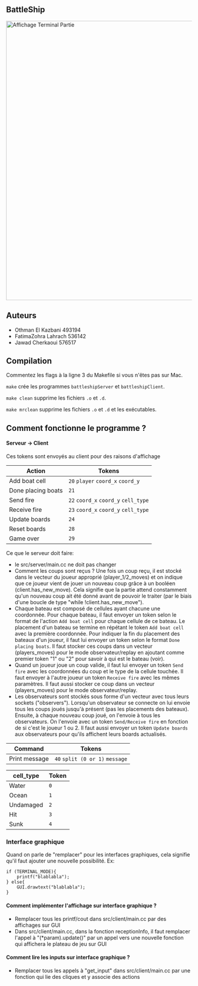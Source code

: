 ## BattleShip

<img width="756" alt="Affichage Terminal Partie" src="https://github.com/user-attachments/assets/d02a4a5f-979b-40e6-b431-d4920b8d0c8e" />


## Auteurs

- Othman El Kazbani 493194
- FatimaZohra Lahrach 536142
- Jawad Cherkaoui 576517

## Compilation
Commentez les flags à la ligne 3 du Makefile si vous n'êtes pas sur Mac.

```make``` crée les programmes ```battleshipServer``` et ```battleshipClient```.

```make clean``` supprime les fichiers ```.o``` et ```.d```.

```make mrclean``` supprime les fichiers ```.o``` et ```.d``` et les exécutables.


## Comment fonctionne le programme ?

#### Serveur -> Client

Ces tokens sont envoyés au client pour des raisons d'affichage

| Action             | Tokens                                        |
| ------------------ | --------------------------------------------- |
| Add boat cell      | `20` `player` `coord_x`  `coord_y`    |
| Done placing boats | `21`                                        |
| Send fire          | `22` `coord_x`  `coord_y` `cell_type` |
| Receive fire       | `23` `coord_x`  `coord_y` `cell_type` |
| Update boards      | `24`                                        |
| Reset boards       | `28`                                            |
| Game over          | `29`                                        |

Ce que le serveur doit faire:

- le src/server/main.cc ne doit pas changer
- Comment les coups sont reçus ?
  Une fois un coup reçu, il est stocké dans le vecteur du joueur approprié (player_1/2_moves) et on indique que ce joueur vient de jouer un nouveau coup grâce à un booléen (client.has_new_move). Cela signifie que la partie attend constamment qu'un nouveau coup ait été donné avant de pouvoir le traiter (par le biais d'une boucle de type "while !client.has_new_move").
- Chaque bateau est composé de cellules ayant chacune une coordonnée. Pour chaque bateau,
  il faut envoyer un token selon le format de l'action `Add boat cell` pour chaque cellule de ce bateau. Le placement d'un bateau se termine en répétant le token `Add boat cell` avec la première coordonnée.
  Pour indiquer la fin du placement des bateaux d'un joueur, il faut lui envoyer un token selon le format `Done placing boats`. Il faut stocker ces coups dans un vecteur (players_moves) pour le mode observateur/replay en ajoutant comme premier token "1" ou "2" pour savoir à qui est le bateau (voir).
- Quand un joueur joue un coup valide, il faut lui envoyer un token `Send fire` avec les coordonnées du coup et le type de la cellule touchée. Il faut envoyer à l'autre joueur un token `Receive fire` avec les mêmes paramètres. Il faut aussi stocker ce coup dans un vecteur (players_moves) pour le mode observateur/replay.
- Les observateurs sont stockés sous forme d'un vecteur avec tous leurs sockets ("observers"). Lorsqu'un observateur se connecte on lui envoie tous les coups joués jusqu'à présent (pas les placements des bateaux). Ensuite, à chaque nouveau coup joué, on l'envoie à tous les observateurs. On l'envoie avec un token `Send/Receive fire` en fonction de si c'est le joueur 1 ou 2. Il faut aussi envoyer un token `Update boards` aux observateurs pour qu'ils affichent leurs boards actualisés.

| Command       | Tokens                          |
| ------------- |---------------------------------|
| Print message | `40` `split (0 or 1)` `message` |


| cell_type | Token |
| --------- | ----- |
| Water     | `0` |
| Ocean     | `1` |
| Undamaged | `2` |
| Hit       | `3` |
| Sunk      | `4` |

### Interface graphique

Quand on parle de "remplacer" pour les interfaces graphiques, cela signifie qu'il faut ajouter une nouvelle possibilité.
Ex:

```
if (TERMINAL_MODE){
    printf("blablabla");
} else{
    GUI.drawtext("blablabla");
}
```

#### Comment implémenter l'affichage sur interface graphique ?

- Remplacer tous les printf/cout dans src/client/main.cc par des affichages sur GUI
- Dans src/client/main.cc, dans la fonction receptionInfo, il faut remplacer l'appel à "(*param).update()" par un appel vers
  une nouvelle fonction qui affichera le plateau de jeu sur GUI

#### Comment lire les inputs sur interface graphique ?

- Remplacer tous les appels à "get_input" dans src/client/main.cc par une fonction qui lie des cliques et y associe des actions
